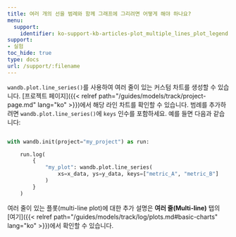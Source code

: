 ```yaml
---
title: 여러 개의 선을 범례와 함께 그래프에 그리려면 어떻게 해야 하나요?
menu:
  support:
    identifier: ko-support-kb-articles-plot_multiple_lines_plot_legend
support:
- 실험
toc_hide: true
type: docs
url: /support/:filename
---
```


`wandb.plot.line_series()`를 사용하여 여러 줄이 있는 커스텀 차트를 생성할 수 있습니다. [프로젝트 페이지]({{< relref path="/guides/models/track/project-page.md" lang="ko" >}})에서 해당 라인 차트를 확인할 수 있습니다. 범례를 추가하려면 `wandb.plot.line_series()`에 `keys` 인수를 포함하세요. 예를 들면 다음과 같습니다:

```python

with wandb.init(project="my_project") as run:

    run.log(
        {
            "my_plot": wandb.plot.line_series(
                xs=x_data, ys=y_data, keys=["metric_A", "metric_B"]
            )
        }
    )
```

여러 줄이 있는 플롯(multi-line plot)에 대한 추가 설명은 **여러 줄(Multi-line)** 탭의 [여기]({{< relref path="/guides/models/track/log/plots.md#basic-charts" lang="ko" >}})에서 확인할 수 있습니다.